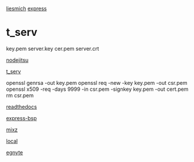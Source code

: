 [liesmich](liesmich.md)
[express](http://expressjs.com/de/)

# t_serv
   key.pem  server.key
   cer.pem  server.crt
 
[nodejitsu](https://docs.nodejitsu.com/articles/HTTP/servers/how-to-create-a-HTTPS-server/)
 
 [t_serv](./t_serv.js)
 
 
  openssl genrsa -out key.pem
  openssl req -new -key key.pem -out csr.pem
  openssl x509 -req -days 9999 -in csr.pem -signkey key.pem -out cert.pem
  rm csr.pem
 
 [readthedocs](http://node.readthedocs.io/en/latest/api/https/)
 
 [express-bsp](https://www.hacksparrow.com/express-js-https-server-client-example.html)
 

[mixz](http://book.mixu.net/node/ch10.html)

[local](https://forge.autodesk.com/blog/enable-https-local-nodejs)

[egnyte](https://github.com/adamenagy/data.management-nodejs-integration.egnyte)

